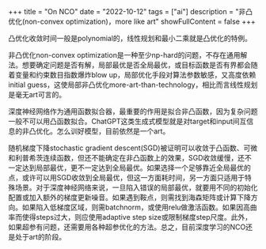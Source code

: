 +++
title = "On NCO"
date = "2022-10-12"
tags = ["ai"]
description = "非凸优化(non-convex optimization)，more like art"
showFullContent = false
+++

凸优化收敛时间一般是polynomial的，线性规划和最小二乘就是凸优化的特例。

非凸优化non-convex optimization是一种至少np-hard的问题，不存在通用解法。想要确定问题是否有解，局部最优是否全局最优，或目标函数是否有界都会随着变量和约束数目指数爆炸blow up，局部优化手段对算法参数敏感，又高度依赖initial guess，这使局部非凸优化more-art-than-technology，相比而言线性规划是毫无art可言的。

深度神经网络作为通用函数拟合器，最重要的作用是拟合非凸函数，因为复杂问题一般不可以用凸函数拟合。ChatGPT这类生成式模型就是对target和input间互信息的非凸优化。怎么训好模型，目前依然是一个art。

随机梯度下降stochastic gradient descent(SGD)被证明可以收敛于凸函数、可微和利普希茨连续函数，但还不能确定在非凸函数上的效果，SGD收敛缓慢，还不一定达到局部最优，更不一定达到全局最优。如果选择一个足够靠近全局最优的点，或许可以用SGD收敛到全局最优，但这一方面耗时间，另一方面只适用于特殊场景。对于深度神经网络来说，一旦陷入错误的局部最优，就要用不同的初始化配置或加入额外的梯度更新噪音。如果遇到鞍点，则需找到海森矩阵或计算下降方向。如果陷入低梯度区域，则需batchnorm，或使用relu做激活函数。如果因高曲率而使得steps过大，则应使用adaptive step size或限制梯度step尺度。此外，如果超参有问题，还需要用各种超参优化的方法。总之，目前深度学习的NCO还是处于art的阶段。